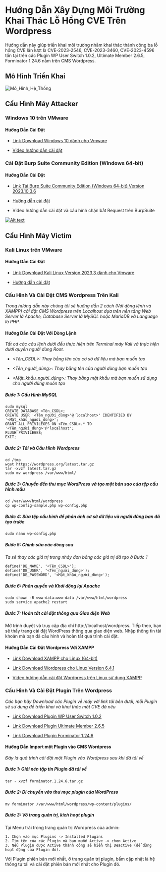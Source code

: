 # Hướng Dẫn Xây Dựng Môi Trường Khai Thác Lỗ Hổng CVE Trên Wordpress

Hướng dẫn này giúp triển khai môi trường nhằm khai thác thành công ba lỗ hổng CVE lần lượt là CVE-2023-2546, CVE-2023-3460, CVE-2023-4596 tồn tại trên các Plugin WP User Switch 1.0.2, Ultimate Member 2.6.5, Forminator 1.24.6 nằm trên CMS Wordpress.

## Mô Hình Triển Khai

![Mô_Hình_Hệ_Thống](https://github.com/LUUANHDUC/KhaiThacLoHongPhanMem/assets/125422094/36dae73a-ceba-4e2a-8e51-977307209b97)
## Cấu Hình Máy Attacker

### Windows 10 trên VMware

  #### Hướng Dẫn Cài Đặt

* [Link Download Windows 10 dành cho Vmware](https:/developer.microsoft.com/en-us/wind/downloads/virtual-machines/)

* [Video hướng dẫn cài đặt](https://www.youtube.com/watch?v=v0Af4UIFg_8)
### Cài Đặt Burp Suite Community Edition (Windows 64-bit)

  #### Hướng Dẫn Cài Đặt

- [Link Tải Burp Suite Community Edition (Windows 64-bit) Version 2023.10.3.6](https://portswigger.net/burp/communitydownload)

- [Hướng dẫn cài đặt](https://portswigger.net/burp/documentation/desktop/getting-started/download-and-install)

- Video hướng dẫn cài đặt và cấu hình chặn bắt Request trên BurpSuite

[![Alt text](https://img.youtube.com/vi/-ozGijESmTY/0.jpg)](https://www.youtube.com/watch?v=-ozGijESmTY&list=PLaoi7ADVdlKf9DnFJvCUB2yDg07Cunz07)
## Cấu Hình Máy Victim

### Kali Linux trên VMware

  #### Hướng Dẫn Cài Đặt

* [Link Download Kali Linux Version 2023.3 dành cho Vmware](https://www.kali.org/get-kali/#kali-installer-images)

* [Hướng dẫn cài đặt](https://www.kali.org/docs/virtualization/install-vmware-guest-vm/)
### Cấu Hình Và Cài Đặt CMS Wordpress Trên Kali
  _Trong hướng dẫn này chúng tôi sẽ hướng dẫn 2 cách (Với dòng lệnh và XAMPP) cài đặt CMS Wordpress trên Localhost dựa trên nền tảng Web Server là Apache, Database Server là MySQL hoặc MariaDB và Language là PHP._

#### Hướng Dẫn Cài Đặt Với Dòng Lệnh  
  _Tất cả các câu lệnh dưới đều thực hiện trên Terminal máy Kali và thực hiện dưới quyền người dùng Root._
  
  * _<Tên_CSDL>: Thay bằng tên của cơ sở dữ liệu mà bạn muốn tạo_

  * _<Tên_người_dùng>: Thay bằng tên của người dùng bạn muốn tạo_
  
  * _<Mật_khẩu_người_dùng>: Thay bằng mật khẩu mà bạn muốn sử dụng cho người dùng muốn tạo_

  ##### Bước 1: Cấu Hình MySQL
    sudo mysql
    CREATE DATABASE <Tên_CSDL>;
    CREATE USER '<Tên_người_dùng>'@'localhost>' IDENTIFIED BY '<Mật_khẩu_người_dùng>';
    GRANT ALL PRIVILEGES ON <Tên_CSDL>.* TO '<Tên_người_dùng>'@'localhost';
    FLUSH PRIVILEGES;
    EXIT;
    
  ##### Bước 2: Tải và Cấu Hình Wordpress
    cd /tmp
    wget https://wordpress.org/latest.tar.gz
    tar -xvzf latest.tar.gz
    sudo mv wordpress /var/www/html/

  ##### Bước 3: Chuyển đến thư mục WordPress và tạo một bản sao của tệp cấu hình mẫu
    cd /var/www/html/wordpress
    cp wp-config-sample.php wp-config.php

  ##### Bước 4: Sửa tệp cấu hình để phản ánh cơ sở dữ liệu và người dùng bạn đã tạo trước
    sudo nano wp-config.php

  ##### Bước 5: Chỉnh sửa các dòng sau
  _Ta sẽ thay các giá trị trong nháy đơn bằng các giá trị đã tạo ở Bước 1_
  
    define('DB_NAME', '<Tên_CSDL>');
    define('DB_USER', '<Tên_người_dùng>');
    define('DB_PASSWORD', '<Mật_khẩu_người_dùng>');

  ##### Bước 6: Phân quyền và Khởi động lại Apache
    sudo chown -R www-data:www-data /var/www/html/wordpress
    sudo service apache2 restart
    
  ##### Bước 7: Hoàn tất cài đặt thông qua Giao diện Web

Mở trình duyệt và truy cập địa chỉ http://localhost/wordpress. Tiếp
theo, bạn sẽ thấy trang cài đặt WordPress thông qua giao diện web. Nhập thông
tin tài khoản mà bạn đã cấu hình và hoàn tất quá trình cài đặt.

#### Hướng Dẫn Cài Đặt Wordpress Với XAMPP

* [Link Download XAMPP cho Linux (64-bit) ](https://www.apachefriends.org/download.html)

* [Link Download Wordpress cho Linux Version 6.4.1](https://wordpress.org/download/)

* [Video hướng dẫn cài đặt Wordpress trên Linux sử dụng XAMPP](https://www.youtube.com/watch?v=N_xNkYv3SWc)

### Cấu Hình Và Cài Đặt Plugin Trên Wordpress
_Các bạn hãy Download các Plugin về máy với link tải bên dưới, mỗi Plugin sẽ sử dụng để triển khai và khai thác một CVE đã nêu_

* [Link Download Plugin WP User Switch 1.0.2](https://downloads.wordpress.org/plugin/wp-user-switch.1.0.2.zip)

* [Link Download Plugin Ultimate Member 2.6.5](https://downloads.wordpress.org/plugin/ultimate-member.2.6.5.zip)

* [Link Download Plugin Forminator 1.24.6](https://downloads.wordpress.org/plugin/forminator.1.24.6.zip)

#### Hướng Dẫn Import một Plugin vào CMS Wordpress
_Đây là quá trình cài đặt một Plugin vào Wordpress sau khi đã tải về_

 ##### Bước 1: Giải nén tập tin Plugin đã tải về
    tar - xvzf forminator.1.24.6.tar.gz
    
  ##### Bước 2: Di chuyển vào thư mục plugin của WordPress
    mv forminator /var/www/html/wordpress/wp-content/plugins/

  ##### Bước 3: Vô trang quản trị, kích hoạt plugin
  
  Tại Menu trái trong trang quản trị Wordpress của admin:
  
    1. Chọn vào mục Plugins -> Installed Plugins 
    2. Tìm tên của các Plugin mà bạn muốn Active -> chọn Active
    3. Nếu Plugin được Active thành công sẽ hiển thị Deactive (để dừng hoạt động của Plugin đó).

Với Plugin phiên bản mới nhất, ở trang quản trị plugin, bấm cập nhật là hệ thống tự tải và cài đặt phiên bản mới nhất cho Plugin đó.
 
